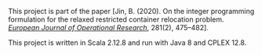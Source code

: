 This project is part of the paper [Jin, B. (2020). On the integer programming formulation for the relaxed restricted container relocation problem. [*European Journal of Operational Research*](https://doi.org/10.1016/j.ejor.2019.08.041), 281(2), 475–482].

This project is written in Scala 2.12.8 and run with Java 8 and CPLEX 12.8.
